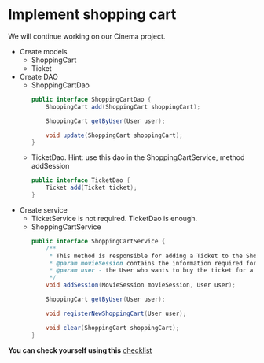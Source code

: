 # Implement shopping cart
We will continue working on our Cinema project.

- Create models
    - ShoppingCart
    - Ticket
- Create DAO
    - ShoppingCartDao
        ```java
        public interface ShoppingCartDao {
            ShoppingCart add(ShoppingCart shoppingCart);
        
            ShoppingCart getByUser(User user);
        
            void update(ShoppingCart shoppingCart);
        }
        ```
    - TicketDao. Hint: use this dao in the ShoppingCartService, method addSession
        ```java
        public interface TicketDao {
            Ticket add(Ticket ticket);
        }
        ```   
- Create service
    - TicketService is not required. TicketDao is enough.
    - ShoppingCartService
        ```java
        public interface ShoppingCartService {
            /**
             * This method is responsible for adding a Ticket to the ShoppingCart
             * @param movieSession contains the information required for the ticket
             * @param user - the User who wants to buy the ticket for a specific movieSession
             */
            void addSession(MovieSession movieSession, User user);
        
            ShoppingCart getByUser(User user);
        
            void registerNewShoppingCart(User user);
      
            void clear(ShoppingCart shoppingCart);
        }
        ```

__You can check yourself using this__ [checklist](https://mate-academy.github.io/jv-program-common-mistakes/hibernate/add-shopping-cart/hibernate-shopping-cart-hw)  

